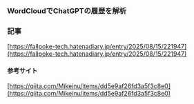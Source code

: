 ### WordCloudでChatGPTの履歴を解析 

### 記事
[https://fallpoke-tech.hatenadiary.jp/entry/2025/08/15/221947](https://fallpoke-tech.hatenadiary.jp/entry/2025/08/15/221947)


#### 参考サイト  
[https://qiita.com/Mikeinu/items/dd5e9af26fd3a5f3c8e0](https://qiita.com/Mikeinu/items/dd5e9af26fd3a5f3c8e0)
